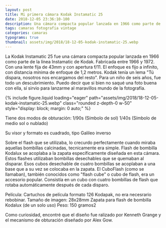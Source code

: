 ```yaml
---
layout: post
title: Mi primera cámara Kodak Instamatic 25
date: 2018-12-05 23:36:10-100
description: Una cámara compacta popular lanzada en 1966 como parte de la línea Instamatic de Kodak. Fabricada entre 1966 y 1972, con una lente fija.
tags: camaras fotografia vintage
categories: camaras
typograms: true
thumbnail: assets/img/2018/18-12-05-kodak-instamatic-25.webp
---
```


La Kodak Instamatic 25 fue una cámara compacta popular lanzada en 1966 como parte de la línea Instamatic de Kodak. Fabricada entre 1966 y 1972. Con una lente fija de 43mm y con apertura f/11. El enfoque es fijo a infinito, con distancia mínima de enfoque de 1,2 metros. Kodak tenía un lema "Tú dispara, nosotros nos encargamos del resto".
Para un niño de seis años, fue todo un descubrimiento. Puedo decir que si bien no saqué una foto buena con ella, sí sirvio para lanzarme al maravillos mundo de la fotografía.

<div class="text-center">
{% include figure.liquid loading="eager" path="assets/img/2018/18-12-05-kodak-instamatic-25.webp" class="rounded z-depth-0 w-50" style="display: block; margin: 0 auto;" %}   
</div>

Tiene dos modos de obturación:
1/90s (Símbolo de sol)
1/40s (Símbolo de medio sol o nublado)

Su visor y formato es cuadrado, tipo Galileo inverso

Sobre el flash que se utilizaba, lo crecurdo perfectamente cuando miraba aquellas bombillas calcinadas, tecnicamente era simple. Flash de bombilla Kodalux se acoplaba a la zapata específicamente diseñada en esta cámara. Estos flashes utilizaban bombillas desechables que se quemaban al disparar.
Esos cubos desechable de cuatro bombillas se acoplaban a una base que a su vez se colocaba en la zapata. El CuboFlash (como se llamaban), también conocidos como "flash cube" o cubo de flash, era un accesorio popular. Consistía en un cubo con cuatro bombillas de flash que rotaba automáticamente después de cada disparo.

Película: Cartuchos de película formato 126 Kodapak, no era necesrario rebobinar.
Tamaño de imagen: 28x28mm
Zapata para flash de bombilla Kodalux (de un solo uso)
Peso: 150 gramos2

Como curiosidad, encontré que el diseño fue ralizado por Kenneth Grange y el mecanismo de obturación diseñado por Alex Gow.

